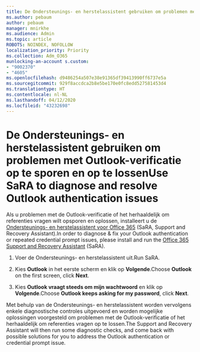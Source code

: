 ```yaml
---
title: De Ondersteunings- en herstelassistent gebruiken om problemen met Outlook-verificatie op te sporen en op te lossen
ms.author: pebaum
author: pebaum
manager: mnirkhe
ms.audience: Admin
ms.topic: article
ROBOTS: NOINDEX, NOFOLLOW
localization_priority: Priority
ms.collection: Adm_O365
munlocking-an-account s.custom:
- "9002370"
- "4605"
ms.openlocfilehash: d9486254a507e38e91365df39413990ff6737e5a
ms.sourcegitcommit: 929f8accdca2b8e5be170e0fc8edd527581453d4
ms.translationtype: HT
ms.contentlocale: nl-NL
ms.lasthandoff: 04/12/2020
ms.locfileid: "43232698"
---
```

# <a name="use-sara-to-diagnose-and-resolve-outlook-authentication-issues"></a><span data-ttu-id="a6113-102">De Ondersteunings- en herstelassistent gebruiken om problemen met Outlook-verificatie op te sporen en op te lossen</span><span class="sxs-lookup"><span data-stu-id="a6113-102">Use SaRA to diagnose and resolve Outlook authentication issues</span></span>

<span data-ttu-id="a6113-103">Als u problemen met de Outlook-verificatie of het herhaaldelijk om referenties vragen wilt opsporen en oplossen, installeert u de [Ondersteunings- en herstelassistent voor Office 365](https://diagnostics.office.com/#/) (SaRA, Support and Recovery Assistant).</span><span class="sxs-lookup"><span data-stu-id="a6113-103">In order to diagnose & fix your Outlook authentication or repeated credential prompt issues, please install and run the [Office 365 Support and Recovery Assistant](https://diagnostics.office.com/#/) (SaRA).</span></span>

1. <span data-ttu-id="a6113-104">Voer de Ondersteunings- en herstelassistent uit.</span><span class="sxs-lookup"><span data-stu-id="a6113-104">Run SaRA.</span></span>

2. <span data-ttu-id="a6113-105">Kies **Outlook** in het eerste scherm en klik op **Volgende**.</span><span class="sxs-lookup"><span data-stu-id="a6113-105">Choose **Outlook** on the first screen, click **Next**.</span></span>

3. <span data-ttu-id="a6113-106">Kies **Outlook vraagt steeds om mijn wachtwoord** en klik op **Volgende**.</span><span class="sxs-lookup"><span data-stu-id="a6113-106">Choose **Outlook keeps asking for my password**, click **Next**.</span></span>

<span data-ttu-id="a6113-107">Met behulp van de Ondersteunings- en herstelassistent worden vervolgens enkele diagnostische controles uitgevoerd en worden mogelijke oplossingen voorgesteld om problemen met de Outlook-verificatie of het herhaaldelijk om referenties vragen op te lossen.</span><span class="sxs-lookup"><span data-stu-id="a6113-107">The Support and Recovery Assistant will then run some diagnostic checks, and come back with possible solutions for you to address the Outlook authentication or credential prompt issue.</span></span>
